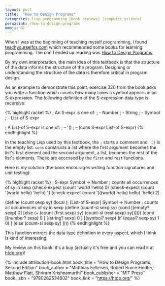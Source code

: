 ```yaml
---
layout: post
title:  "How to Design Programs"
categories: lisp programming [book reviews] [computer science]
permalink: /how-to-design-programs
emoji: 😮
---
```


When I was at the beginning of teaching myself programming, I found [teachyourselfcs.com](https://teachyourselfcs.com) which recommended some books for learning programming. The one I ended up reading was [How to Design Programs](https://htdp.org/).

By my own interpretation, the main idea of this textbook is that the structure of the data informs the structure of the program. Designing or understanding the structure of the data is therefore critical in program design.

As an example to demonstrate this point, exercise 320 from the book asks you write a function which counts how many times a symbol appears in an S-expression. The following definition of the S-expression data type is recursive:

{% highlight racket %}
; An S-expr is one of:
; - Number
; - String
; - Symbol
; - List-of S-expr

; A List-of S-expr is one of: 
; – '()
; – (cons S-expr List-of S-expr)
{% endhighlight %}

In the teaching Lisp used by this textbook, the `;` starts a comment and `'()` is the empty list. `cons` constructs a list where the first argument becomes the list's first element and the second argument, a list, becomes the rest of the list's elements. These are accessed by the `first` and `rest` functions.

Here is my solution (the book encourages writing function signatures and unit testing):

{% highlight racket %}
; S-expr Symbol -> Number
; counts all occurrences of sy in sexp
(check-expect (count 'world 'hello) 0)
(check-expect (count '(world hello) 'hello) 1)
(check-expect (count '(((world) hello) hello) 'hello) 2)

(define (count sexp sy)
  (local (; [List-of S-expr] Symbol -> Number
          ; counts all occurrences of sy in sexp
          (define (count-sl sexp sy)
            (cond
              [(empty? sexp) 0]
              [else
                (+ (count (first sexp) sy)
                   (count-sl (rest sexp) sy))])))
  (cond
    [(number? sexp) 0 ]
    [(string? sexp) 0 ]
    [(symbol? sexp) (if (equal? sexp sy) 1 0) ]
    [else (count-sl sexp sy) ])))
{% endhighlight %}

This function mirrors the data type definition in every aspect, which I think is kind of interesting.

My review on this book: it's a buy (actually it's free and you can read it at [htdp.org](https://htdp.org/))!

{% include attribution-book.html
  book_title = "How to Design Programs, Second Edition"
  book_author = "Matthias Felleisen, Robert Bruce Findler, Matthew Flatt, Shriram Krishnamurthi"
  book_publisher = "MIT Press"
  book_isbn = "9780262534802"
  book_link = "https://htdp.org/"
%}
